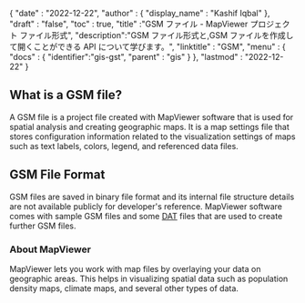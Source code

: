 {
  "date" : "2022-12-22",
  "author" : {
    "display_name" : "Kashif Iqbal"
},
  "draft" : "false",
  "toc" : true,
  "title" :"GSM ファイル - MapViewer プロジェクト ファイル形式",
  "description":"GSM ファイル形式と,GSM ファイルを作成して開くことができる API について学びます。",
  "linktitle" : "GSM",
  "menu" : {
    "docs" : {
      "identifier":"gis-gst",
      "parent" : "gis"
}
},
  "lastmod" : "2022-12-22"
}

## What is a GSM file?

A GSM file is a project file created with MapViewer software that is used for spatial analysis and creating geographic maps. It is a map settings file that stores configuration information related to the visualization settings of maps such as text labels, colors, legend, and referenced data files.


## GSM File Format

GSM files are saved in binary file format and its internal file structure details are not available publicly for developer's reference. MapViewer software comes with sample GSM files and some [DAT](/database/dat/) files that are used to create further GSM files.


### About MapViewer


MapViewer lets you work with map files by overlaying your data on geographic areas. This helps in visualizing spatial data such as population density maps, climate maps, and several other types of data.



